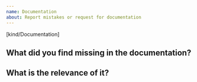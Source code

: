 ```yaml
---
name: Documentation
about: Report mistakes or request for documentation
---
```

[kind/Documentation]

<!--

Welcome!

Thanks for understanding, and for contributing to the project!

-->

## What did you find missing in the documentation?


## What is the relevance of it?

